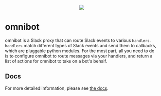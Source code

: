 <p align="center">
  <img src="docs/root/_static/logo.png?raw=true">
</p>

# omnibot

omnibot is a Slack proxy that can route Slack events to various ``handlers``. ``handlers`` match different types of
Slack events and send them to callbacks, which are pluggable python modules. For the most part, all you need to do is to
configure omnibot to route messages via your handlers, and return a list of actions for omnibot to take on a bot's
behalf.

## Docs

For more detailed information, please see [the docs](https://lyft.github.io/omnibot).
